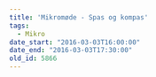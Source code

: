 ```yaml
---
title: 'Mikromøde - Spas og kompas'
tags:
  - Mikro
date_start: "2016-03-03T16:00:00"
date_end: "2016-03-03T17:30:00"
old_id: 5866
---
```

